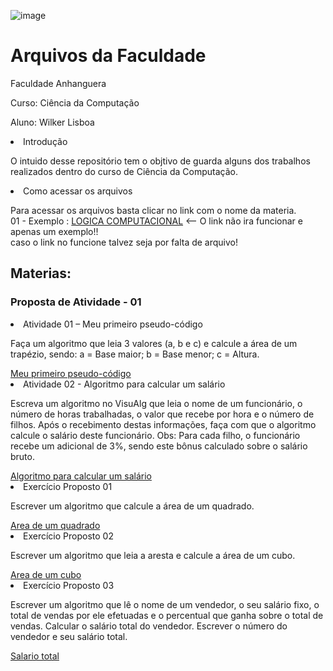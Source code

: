 ![image](https://github.com/wilkerlisboa/File_of_college/assets/73085812/7357ee41-1495-4362-bc6e-68fb10e9e948)

<h1>Arquivos da Faculdade</h1>
<p>Faculdade Anhanguera</p>
<p>Curso: Ciência da Computação</p>
<p>Aluno: Wilker Lisboa</p>

<li>Introdução </li>
<p>O intuido desse repositório tem o objtivo de guarda alguns dos trabalhos realizados dentro do curso de Ciência da Computação.<br></p>
<li>Como acessar os arquivos</li>
<p>Para acessar os arquivos basta clicar no link com o nome da materia.<br>
01 - Exemplo : <a href="">LOGICA COMPUTACIONAL</a> <-- O link não ira funcionar e apenas um exemplo!!<br>
  caso o link no funcione talvez seja por falta de arquivo!</p>
<h2>Materias: </h2>
  <h3>Proposta de Atividade - 01 </h3>
  
<li>Atividade 01 – Meu primeiro pseudo-código</li>
<p>Faça um algoritmo que leia 3 valores (a, b e c) e calcule a área de um trapézio, sendo: a = Base maior; b = Base menor; c = Altura.</p>
<a href="https://github.com/wilkerlisboa/File_of_college/blob/main/MEU%20PRIMEIRO%20PSEUDO%20C%C3%93DIGO.alg">Meu primeiro pseudo-código</a>
  <br>
<li>Atividade 02 - Algoritmo para calcular um salário</li>
<p>Escreva um algoritmo no VisuAlg que leia o nome de um funcionário, o número de horas trabalhadas, o valor que recebe por hora e o número de filhos. Após o recebimento destas informações, faça com que o algoritmo calcule o salário deste funcionário.
Obs: Para cada filho, o funcionário recebe um adicional de 3%, sendo este bônus calculado sobre o salário bruto.</p>
<a href="https://github.com/wilkerlisboa/File_of_college/blob/main/CALCULAR%20UM%20SAL%C3%81RIO.alg">Algoritmo para calcular um salário</a>
    <br>
<li>Exercício Proposto 01</li>
<p>Escrever um algoritmo que calcule a área de um quadrado.</p>
<a href="https://github.com/wilkerlisboa/File_of_college/blob/main/AREA%20DE%20UM%20QUADRADO.alg">Area de um quadrado</a>
    <br>
<li>Exercício Proposto 02</li>
<p>Escrever um algoritmo que leia a aresta e calcule a área de um cubo.</p>
<a href="https://github.com/wilkerlisboa/File_of_college/blob/main/AREA%20DE%20UM%20CUBO.alg">Area de um cubo</a>
    <br>
<li>Exercício Proposto 03</li>
<p>Escrever um algoritmo que lê o nome de um vendedor, o seu salário fixo, o total de vendas por ele efetuadas e o percentual que ganha sobre o total de vendas. Calcular o salário total do vendedor. Escrever o número do vendedor e seu salário total.</p>
<a href="https://github.com/wilkerlisboa/File_of_college/blob/main/SALARIO%20TOTAL%20DO%20VENDEDOR.alg">Salario total</a>
